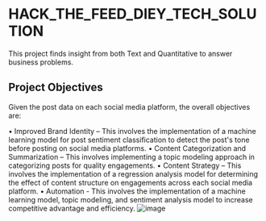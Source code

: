 # HACK_THE_FEED_DIEY_TECH_SOLUTION
This project finds insight from both Text and Quantitative to answer business problems.

## Project Objectives

Given the post data on each social media platform, the overall objectives are:

•	Improved Brand Identity – This involves the implementation of a machine learning model for post sentiment classification to detect the post's tone before posting on social media platforms.
•	Content Categorization and Summarization – This involves implementing a topic modeling approach in categorizing posts for quality engagements.
•	Content Strategy – This involves the implementation of a regression analysis model for determining the effect of content structure on engagements across each social media platform.
•	Automation - This involves the implementation of a machine learning model, topic modeling, and sentiment analysis model to increase competitive advantage and efficiency. 
![image](https://github.com/nasirudeenraheem/HACK_THE_FEED_DIEY_TECH_SOLUTION/assets/35523815/931301a8-1d73-4fe0-8120-35ce05909cb3)

